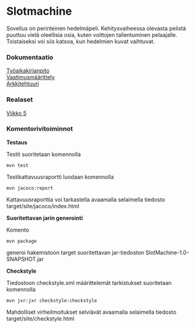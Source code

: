 # Slotmachine

Sovellus on perinteinen hedelmäpeli. Kehitysvaiheessa olevasta pelistä puuttuu vielä oleellisia osia, kuten voittojen tallentuminen pelaajalle. Toistaiseksi voi siis katsoa, kun hedelmien kuvat vaihtuvat.

### Dokumentaatio

[Työaikakirjanpito](https://github.com/hippohiawatha/ot-harjoitustyo/blob/master/dokumentaatio/tuntikirjanpito.md)  
[Vaatimusmäärittely](https://github.com/hippohiawatha/ot-harjoitustyo/blob/master/dokumentaatio/vaatimusmaarittely.md)  
[Arkkitehtuuri](https://github.com/hippohiawatha/ot-harjoitustyo/blob/master/dokumentaatio/arkkitehtuuri.md)

### Realaset

[Viikko 5](https://github.com/hippohiawatha/ot-harjoitustyo/releases/tag/Viikko5)  

### Komentorivitoiminnot

**Testaus**

Testit suoritetaan komennolla

    mvn test
    
Testikattavuusraportti luodaan komennolla

    mvn jacoco:report
    
Kattavuusraporttia voi tarkastella avaamalla selaimella tiedosto target/site/jacoco/index.html

**Suoritettavan jarin generointi**

Komento

    mvn package
    
generoi hakemistoon target suoritettavan jar-tiedoston SlotMachine-1.0-SNAPSHOT.jar

**Checkstyle**

Tiedostoon checkstyle.xml määrittelemät tarkistukset suoritetaan komennolla

    mvn jxr:jxr checkstyle:checkstyle
    
Mahdolliset virheilmoitukset selviävät avaamalla selaimella tiedosto target/site/checkstyle.html

